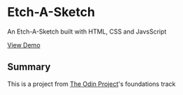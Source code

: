 # Etch-A-Sketch

An Etch-A-Sketch built with HTML, CSS and JavsScript

[View Demo](https://andentx.github.io/etch-a-sketch/)

## Summary

This is a project from [The Odin Project](www.theodinproject)'s foundations track
